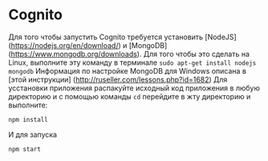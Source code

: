 # Cognito
Для того чтобы запустить Cognito требуется установить [NodeJS] (https://nodejs.org/en/download/) и [MongoDB] (https://www.mongodb.org/downloads).
Для того чтобы это сделать на Linux, выполните эту команду в терминале
`sudo apt-get install nodejs mongodb`
Информация по настройке MongoDB для Windows описана в [этой инструкции] (http://ruseller.com/lessons.php?id=1682)
Для усстановки приложения распакуйте исходный код приложения в любую директорию и с помощью команды `cd` перейдите в жту директорию и выполните:
```
npm install
```
И для запуска
```
npm start
```

